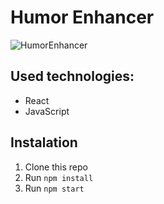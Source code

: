 # Humor Enhancer

![HumorEnhancer](https://jtatar.github.io/portfolio/static/media/jokes.c85b3d3c.png)

## Used technologies:

* React
* JavaScript

## Instalation

1. Clone this repo
2. Run `npm install`
3. Run `npm start`
